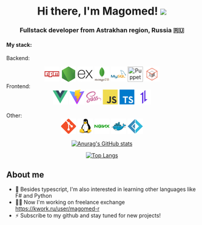 <h1 align="center">Hi there, I'm Magomed! 
<img src="https://github.com/blackcater/blackcater/raw/main/images/Hi.gif" height="32"/></h1>
<h3 align="center">Fullstack developer from Astrakhan region, Russia 🇷🇺</h3>

<h4>My stack:</h4>

Backend:<br />
<div align="center">
    <img src="https://github.com/devicons/devicon/blob/master/icons/npm/npm-original-wordmark.svg" title="npm" width="40" height="40" />
    <img src="https://github.com/devicons/devicon/blob/master/icons/nodejs/nodejs-original.svg" title="nodejs" width="40" height="40" />
    <img src="https://github.com/devicons/devicon/blob/master/icons/express/express-original.svg" title="expressjs" width="40" height="40" />
    <img src="https://github.com/devicons/devicon/blob/master/icons/mongodb/mongodb-original-wordmark.svg" title="mongodb" width="40" height="40" />
    <img src="https://github.com/devicons/devicon/blob/master/icons/mysql/mysql-original-wordmark.svg" title="mysql" width="40" height="40" />
    <img src="https://www.vectorlogo.zone/logos/pptrdev/pptrdev-icon.svg" title="Puppeteer" width="40" height="40" />
    <img src="https://github.com/telegraf/telegraf/blob/v4/docs/assets/logo.svg" title="Telegraf" width="40" height="40" />
</div>
Frontend:<br />
<div align="center">
    <img src="https://github.com/devicons/devicon/blob/master/icons/vuejs/vuejs-original.svg" title="vue" width="40" height="40" />
    <img src="https://github.com/devicons/devicon/blob/draft_release/icons/vitejs/vitejs-original.svg" title="vite" width="40" height="40" />
    <img src="https://github.com/devicons/devicon/blob/master/icons/sass/sass-original.svg" title="sass" width="40" height="40" />
    <img src="https://github.com/devicons/devicon/blob/master/icons/javascript/javascript-original.svg" title="javascript" width="40" height="40" />
    <img src="https://github.com/devicons/devicon/blob/master/icons/typescript/typescript-original.svg" title="typescript" width="40" height="40" />
    <img src="https://github.com/devicons/devicon/blob/draft_release/icons/axios/axios-plain.svg" title="axios" width="40" height="40" />
</div>
<br />
Other:<br />
<div align="center">
    <img src="https://github.com/devicons/devicon/blob/master/icons/git/git-original.svg" title="Git" width="40" height="40" />
    <img src="https://github.com/devicons/devicon/blob/master/icons/linux/linux-original.svg" title="Linux" width="40" height="40" />
    <img src="https://github.com/devicons/devicon/blob/master/icons/nginx/nginx-original.svg" title="nginx" width="40" height="40" />
    <img src="https://github.com/devicons/devicon/blob/master/icons/docker/docker-original.svg" title="docker" width="40" height="40" />
    <img src="https://github.com/devicons/devicon/blob/master/icons/fsharp/fsharp-original.svg" title="fsharp" width="40" height="40" />
</div>

<div align='center'>

[![Anurag's GitHub stats](https://github-readme-stats.vercel.app/api?username=Magomed-R&show_icons=true&theme=vision-friendly-dark)](https://github.com/anuraghazra/github-readme-stats)

[![Top Langs](https://github-readme-stats.vercel.app/api/top-langs/?username=magomed-r&layout=pie&theme=vision-friendly-dark)](https://github.com/anuraghazra/github-readme-stats)
</div>


## About me
* 🔭 Besides typescript, I'm also interested in learning other languages like F# and Python
* 👨‍💻 Now I'm working on freelance exchange https://kwork.ru/user/magomed-r
* ⚡ Subscribe to my github and stay tuned for new projects!